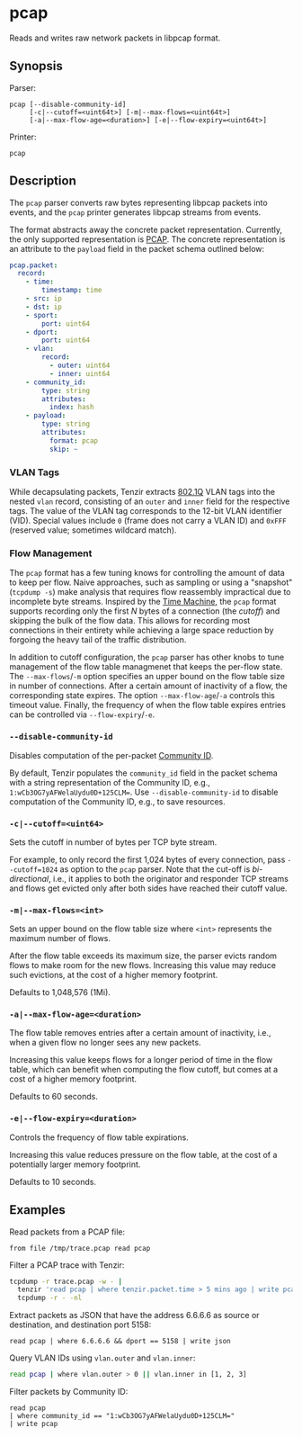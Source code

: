 # pcap

Reads and writes raw network packets in libpcap format.

## Synopsis

Parser:

```
pcap [--disable-community-id]
     [-c|--cutoff=<uint64t>] [-m|--max-flows=<uint64t>]
     [-a|--max-flow-age=<duration>] [-e|--flow-expiry=<uint64t>]
```

Printer:

```
pcap
```

## Description

The `pcap` parser converts raw bytes representing libpcap packets into events,
and the `pcap` printer generates libpcap streams from events.

The format abstracts away the concrete packet representation. Currently, the
only supported representation is [PCAP](http://www.tcpdump.org). The concrete
representation is an attribute to the `payload` field in the packet schema
outlined below:

```yaml
pcap.packet:
  record:
    - time:
        timestamp: time
    - src: ip
    - dst: ip
    - sport:
        port: uint64
    - dport:
        port: uint64
    - vlan:
        record:
          - outer: uint64
          - inner: uint64
    - community_id:
        type: string
        attributes:
          index: hash
    - payload:
        type: string
        attributes:
          format: pcap
          skip: ~
```

### VLAN Tags

While decapsulating packets, Tenzir extracts
[802.1Q](https://en.wikipedia.org/wiki/IEEE_802.1Q) VLAN tags into the nested
`vlan` record, consisting of an `outer` and `inner` field for the respective
tags. The value of the VLAN tag corresponds to the 12-bit VLAN identifier (VID).
Special values include `0` (frame does not carry a VLAN ID) and `0xFFF`
(reserved value; sometimes wildcard match).

### Flow Management

The `pcap` format has a few tuning knows for controlling the amount of data
to keep per flow. Naive approaches, such as sampling or using a "snapshot"
(`tcpdump -s`) make analysis that requires flow reassembly impractical due to
incomplete byte streams. Inspired by the [Time Machine][tm], the `pcap`
format supports recording only the first *N* bytes of a connection (the
*cutoff*) and skipping the bulk of the flow data. This allows for recording most
connections in their entirety while achieving a large space reduction by
forgoing the heavy tail of the traffic distribution.

[tm]: http://www.icir.org/vern/papers/time-machine-sigcomm08.pdf

In addition to cutoff configuration, the `pcap` parser has other knobs
to tune management of the flow table managmenet that keeps the per-flow state.
The `--max-flows`/`-m` option specifies an upper bound on the flow table size in
number of connections. After a certain amount of inactivity of a flow,
the corresponding state expires. The option `--max-flow-age`/`-a` controls this
timeout value. Finally, the frequency of when the flow table expires entries
can be controlled via `--flow-expiry`/`-e`.

### `--disable-community-id`

Disables computation of the per-packet [Community
ID](https://github.com/corelight/community-id-spec).

By default, Tenzir populates the `community_id` field in the packet schema with
a string representation of the Community ID, e.g.,
`1:wCb3OG7yAFWelaUydu0D+125CLM=`. Use `--disable-community-id` to disable
computation of the Community ID, e.g., to save resources.

### `-c|--cutoff=<uint64>`

Sets the cutoff in number of bytes per TCP byte stream.

For example, to only record the first 1,024 bytes of every connection, pass
`--cutoff=1024` as option to the `pcap` parser. Note that the cut-off is
*bi-directional*, i.e., it applies to both the originator and responder TCP
streams and flows get evicted only after both sides have reached their cutoff
value.

### `-m|--max-flows=<int>`

Sets an upper bound on the flow table size where `<int>` represents the maximum
number of flows.

After the flow table exceeds its maximum size, the parser evicts random flows to
make room for the new flows. Increasing this value may reduce such evictions, at
the cost of a higher memory footprint.

Defaults to 1,048,576 (1Mi).

### `-a|--max-flow-age=<duration>`

The flow table removes entries after a certain amount of inactivity, i.e., when
a given flow no longer sees any new packets.

Increasing this value keeps flows for a longer period of time in the flow table,
which can benefit when computing the flow cutoff, but comes at a cost of a
higher memory footprint.

Defaults to 60 seconds.

### `-e|--flow-expiry=<duration>`

Controls the frequency of flow table expirations.

Increasing this value reduces pressure on the flow table, at the cost of
a potentially larger memory footprint.

Defaults to 10 seconds.

## Examples

Read packets from a PCAP file:

```
from file /tmp/trace.pcap read pcap
```

Filter a PCAP trace with Tenzir:

```bash
tcpdump -r trace.pcap -w - |
  tenzir 'read pcap | where tenzir.packet.time > 5 mins ago | write pcap' |
  tcpdump -r - -nl
```

Extract packets as JSON that have the address 6.6.6.6 as source or destination,
and destination port 5158:

```
read pcap | where 6.6.6.6 && dport == 5158 | write json
```

Query VLAN IDs using `vlan.outer` and `vlan.inner`:

```bash
read pcap | where vlan.outer > 0 || vlan.inner in [1, 2, 3]
```

Filter packets by Community ID:

```
read pcap
| where community_id == "1:wCb3OG7yAFWelaUydu0D+125CLM="
| write pcap
```
